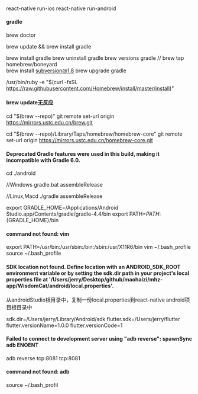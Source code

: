 #### 

react-native run-ios
react-native run-android

#### gradle
brew doctor

brew update && brew install gradle

brew install gradle
brew uninstall gradle
  brew versions gradle
    // brew tap homebrew/boneyard  
    brew install subversion@1.8
brew upgrade gradle

/usr/bin/ruby -e "$(curl -fsSL https://raw.githubusercontent.com/Homebrew/install/master/install)"

#### brew update无反应
cd "$(brew --repo)"
git remote set-url origin https://mirrors.ustc.edu.cn/brew.git

cd "$(brew --repo)/Library/Taps/homebrew/homebrew-core"
git remote set-url origin https://mirrors.ustc.edu.cn/homebrew-core.git

####  Deprecated Gradle features were used in this build, making it incompatible with Gradle 6.0.
cd ./android

//Windows
gradle.bat assembleRelease      

//Linux,Macd
./gradle assembleRelease  

export GRADLE_HOME=/Applications/Android Studio.app/Contents/gradle/gradle-4.4/bin
export PATH=${PATH}:${GRADLE_HOME}/bin


#### command not found: vim
export PATH=/usr/bin:/usr/sbin:/bin:/sbin:/usr/X11R6/bin
vim ~/.bash_profile
source ~/.bash_profile  

#### SDK location not found. Define location with an ANDROID_SDK_ROOT environment variable or by setting the sdk.dir path in your project's local properties file at '/Users/jerry/Desktop/github/maohaizi/mhz-app/WisdomCat/android/local.properties'.
从androidStudio根目录中，复制一份local.properties到react-native android项目根目录中

sdk.dir=/Users/jerry/Library/Android/sdk
flutter.sdk=/Users/jerry/flutter
flutter.versionName=1.0.0
flutter.versionCode=1

#### Failed to connect to development server using "adb reverse": spawnSync adb ENOENT
adb reverse tcp:8081 tcp:8081
#### command not found: adb
source ~/.bash_profil
